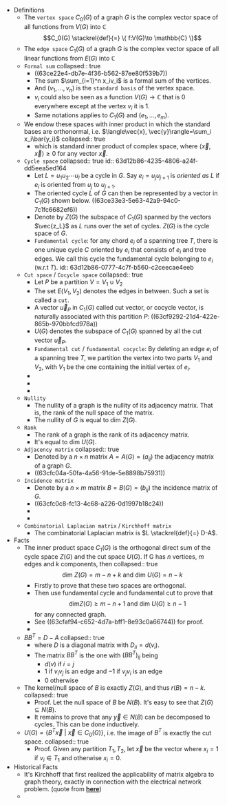 - Definitions
	- The `vertex space` $C_0(G)$ of a graph $G$ is the complex vector space of all functions from $V(G)$ into $\mathbb{C}$
	  $$C_0(G) \stackrel{def}{=} \{ f:V(G)\to \mathbb{C} \}$$
	- The `edge space` $C_1(G)$ of a graph $G$ is the complex vector space of all linear functions from $E(G)$ into $\mathbb{C}$
	- `Formal sum`
	  collapsed:: true
		- ((63ce22e4-db7e-4f36-b562-87ee80f539b7))
		- The sum $\sum_{i=1}^n x_iv_i$ is a formal sum of the vertices.
		- And $(v_1, ..., v_n)$ is the `standard basis` of the vertex space.
		- $v_i$ could also be seen as a function $V(G)\to \mathbb{C}$ that is $0$ everywhere except at the vertex $v_i$ it is $1$.
		- Same notations applies to $C_1(G)$ and $(e_1, ..., e_m)$.
	- We endow these spaces with inner product in which the standard bases are orthonormal, i.e. $\langle\vec{x}, \vec{y}\rangle=\sum_i x_i\bar{y_i}$
	  collapsed:: true
		- which is standard inner product of complex space, where $\langle \vec{x}, \vec{x}\rangle \geq 0$ for any vector $\vec{x}$.
	- `Cycle space`
	  collapsed:: true
	  id:: 63d12b86-4235-4806-a24f-dd5eea5ed164
		- Let $L = u_1u_2\cdots u_l$ be a cycle in $G$. Say $e_i = u_ju_{j+1}$ is *oriented as* $L$ if $e_i$ is oriented from $u_j$ to $u_{j+1}$.
		- The oriented cycle $L$ of $G$ can then be represented by a vector in $C_1(G)$ shown below.
		  ((63ce33e3-5e63-42a9-94c0-7c1fc6682ef6))
		- Denote by $Z(G)$ the subspace of $C_1(G)$ spanned by the vectors $\vec{z_L}$ as $L$ runs over the set of cycles. $Z(G)$ is the cycle space of $G$.
		- `Fundamental cycle`: for any chord $e_i$ of a spanning tree $T$, there is one unique cycle $C$ oriented by $e_i$ that consists of $e_i$ and tree edges. We call this cycle the fundamental cycle belonging to $e_i$ (w.r.t $T$).
		  id:: 63d12b86-0777-4c7f-b560-c2ceecae4eeb
	- `Cut space` / `Cocycle space`
	  collapsed:: true
		- Let $P$ be a partition $V = V_1\cup V_2$
		- The set $E(V_1,V_2)$ denotes the edges in between. Such a set is called a `cut`.
		- A vector $\vec{u}_P$ in $C_1(G)$ called cut vector, or cocycle vector, is naturally associated with this partition $P$:
		  ((63cf9292-21d4-422e-865b-970bbfcd978a))
		- $U(G)$ denotes the subspace of $C_1(G)$ spanned by all the cut vector $\vec{u}_P$.
		- `Fundamental cut` / `fundamental cocycle`: By deleting an edge $e_i$ of a spanning tree $T$, we partition the vertex into two parts $V_1$ and $V_2$, with $V_1$ be the one containing the initial vertex of $e_i$.
		-
		-
		-
	- `Nullity`
		- The nullity of a graph is the nullity of its adjacency matrix. That is, the rank of the null space of the matrix.
		- The nullity of $G$ is equal to $\text{dim }Z(G)$.
	- `Rank`
		- The rank of a graph is the rank of its adjacency matrix.
		- It's equal to $\text{dim } U(G)$.
	- `Adjacency matrix`
	  collapsed:: true
		- Denoted by a $n\times n$ matrix $A=A(G)=(a_{ij})$ the adjacency matrix of a graph $G$.
		- ((63cfc04a-50fa-4a56-91de-5e8898b75931))
	- `Incidence matrix`
		- Denote by a $n\times m$ matrix $B=B(G)=(b_{ij})$ the incidence matrix of $G$.
		- ((63cfc0c8-fc13-4c68-a226-0d1997b18c24))
		-
		-
	- `Combinatorial Laplacian matrix` / `Kirchhoff matrix`
		- The combinatorial Laplacian matrix is $L \stackrel{def}{=} D-A$.
- Facts
	- The inner product space $C_1(G)$ is the orthogonal direct sum of the cycle space $Z(G)$ and the cut space $U(G)$. If G has $n$ vertices, $m$ edges and $k$ components, then
	  collapsed:: true
	  $$\text{dim }Z(G)=m-n+k\text{ and dim }U(G) = n - k$$
		- Firstly to prove that these two spaces are orthogonal.
		- Then use fundamental cycle and fundamental cut to prove that
		  $$\text{dim} Z(G)\geq m-n+1\text{ and dim }U(G) \geq n - 1$$
		  for any connected graph.
		- See ((63cfaf94-c652-4d7a-bff1-8e93c0a66744)) for proof.
		-
	- $BB^T = D - A$
	  collapsed:: true
		- where $D$ is a diagonal matrix with $D_{ii} = d(v_i)$.
		- The matrix $BB^T$ is the one with $(BB^T)_{ij}$ being
			- $d(v)$ if $i=j$
			- $1$ if $v_iv_j$ is an edge and $-1$ if $v_jv_i$ is an edge
			- $0$ otherwise
	- The kernel/null space of $B$ is exactly $Z(G)$, and thus $r(B) = n - k$.
	  collapsed:: true
		- Proof. Let the null space of $B$ be $N(B)$. It's easy to see that $Z(G)\subseteq N(B)$.
		- It remains to prove that any $\vec{y}\in N(B)$ can be decomposed to cycles. This can be done inductively.
	- $U(G) = \{ B^T\vec{x}\ |\ \vec{x}\in C_0(G) \}$, i.e. the image of $B^T$ is exactly the cut space.
	  collapsed:: true
		- Proof. Given any partition $T_1, T_2$, let $\vec{x}$ be the vector where $x_i=1$ if $v_i\in T_1$ and otherwise $x_i=0$.
- Historical Facts
	- It's Kirchhoff that first realized the applicability of matrix algebra to graph theory, exactly in connection with the electrical network problem. (quote from [**here**](((63d0e2d5-fed7-4c31-93e3-8a6695f44036))))
	-